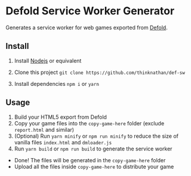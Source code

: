 # Defold Service Worker Generator

Generates a service worker for web games exported from [Defold](https://defold.com/).

## Install

1. Install [Nodejs](https://nodejs.org/en) or equivalent

2. Clone this project
   `git clone https://github.com/thinknathan/def-sw`

3. Install dependencies
   `npm i`
   or
   `yarn`

## Usage

1. Build your HTML5 export from Defold
2. Copy your game files into the `copy-game-here` folder (exclude `report.html` and similar)
3. (Optional) Run `yarn minify` or `npm run minify` to reduce the size of vanilla files `index.html` and `dmloader.js`
4. Run `yarn build` or `npm run build` to generate the service worker

- Done! The files will be generated in the `copy-game-here` folder
- Upload all the files inside `copy-game-here` to distribute your game
